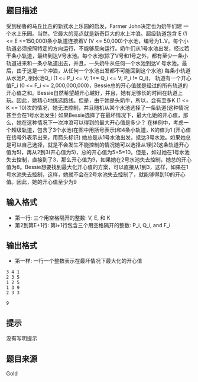


## 题目描述
受到秘鲁的马丘比丘的新式水上乐园的启发，Farmer John决定也为奶牛们建
一个水上乐园。当然，它最大的亮点就是新奇巨大的水上冲浪。超级轨道包含 E (1 <= E <=150,000)条小轨道连接着V (V <= 50,000)个水池，编号为1..V。每个小轨道必须按照特定的方向运行，不能够反向运行。奶牛们从1号水池出发，经过若干条小轨道，最终到达V号水池。每个水池(除了V号和1号之外，都有至少一条小轨道进来和一条小轨道出去，并且，一头奶牛从任何一个水池到达V
号水池。最后，由于这是一个冲浪，从任何一个水池出发都不可能回到这个水池)
每条小轨道从水池P_i到水池Q_i (1 <= P_i <= V; 1<= Q_i <= V; P_i != Q_i)，
轨道有一个开心值F_i (0 <= F_i <= 2,000,000,000)，Bessie总的开心值就是经过的所有轨道的开心值之和。Bessie自然希望越开心越好，并且，她有足够长的时间在轨道上玩。因此，她精心地挑选路线。但是，由于她是头奶牛，所以，会有至多K (1 <= K <= 10)次的情况，她无法控制，并且随机从某个水池选择了一条轨道(这种情况甚至会在1号水池发生)    如果Bessie选择了在最坏情况下，最大化她的开心值，那么，她在这种情况下一次冲浪可以得到的最大开心值是多少？ 在样例中，考虑一个超级轨道，包含了3个水池(在图中用括号表示)和4条小轨道，K的值为1
(开心值在括号外表示出来，用箭头标识)
她总是从1号水池出发，抵达3号水池。如果她总是可以自己选择，就是不会发生不能控制的情况她可以选择从1到2(这条轨道开心值为5)，再从2到3(开心值为5)，总的开心值为5+5=10。但是，如过她在1号水池失去控制，直接到了3，那么开心值为9，如果她在2号水池失去控制，她总的开心值为8。Bessie想要找到最大化开心值的方案，可以直接从1到3，这样，如果在1号水池失去控制，这样，她就不会在2号水池失去控制了，就能够得到10的开心值。因此，她的开心值至少为9
## 输入格式
* 第一行: 三个用空格隔开的整数: V, E, 和 K
* 第2到第E+1行: 第i+1行包含三个用空格隔开的整数:
P_i, Q_i, and F_i
## 输出格式
* 第一样: 一行一个整数表示在最坏情况下最大化的开心值

```input1
3 4 1
2 3 5
1 2 5
1 3 9
2 3 3

```

```output1
9
```

## 提示
没有写明提示
## 题目来源
Gold


